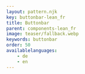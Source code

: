 ```yaml
---
layout: pattern.njk
key: buttonbar-lean_fr
title: Buttonbar
parent: components-lean_fr
image: teaser/fallback.webp
keywords: buttonbar
order: 50
availablelanguages: 
    - de
    - en
---
```

